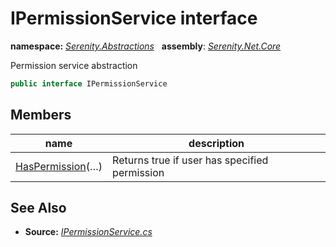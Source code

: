# IPermissionService interface
**namespace:** *[Serenity.Abstractions](../README.md#serenity.abstractions-namespace)*   **assembly**: *[Serenity.Net.Core](../README.md)*

Permission service abstraction

```csharp
public interface IPermissionService
```

## Members

| name | description |
| --- | --- |
| [HasPermission](IPermissionService/HasPermission.md)(…) | Returns true if user has specified permission |

## See Also

* **Source:** *[IPermissionService.cs](https://github.com/serenity-is/Serenity/blob/master/src/Serenity.Net.Core/Authorization/IPermissionService.cs)*